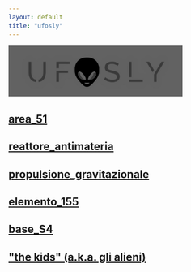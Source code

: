 ```yaml
---
layout: default
title: "ufosly"
---
```


<!--![ufosly](logo.jpg)-->
<img alt="ufosly logo" src="logo.jpg" widht="150" height="100">

## [area_51](area51.md)
## [reattore_antimateria](reattore_antimateria.md)
## [propulsione_gravitazionale](propulsione_gravitazionale.md)
## [elemento_155](elemento_115.md)
## [base_S4](base_s4.md)
## ["the kids" (a.k.a. gli alieni)](the_kids.md)


